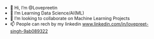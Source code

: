 - 👋 Hi, I’m @Lovepreetin
- 👀 I’m Learning Data Science/AI(ML)
- 💞️ I’m looking to collaborate on Machine Learning Projects
- 📫 People can rech by my linkedin www.linkedin.com/in/lovepreet-singh-9ab089322

<!---
Lovepreetin/Lovepreetin is a ✨ special ✨ repository because its `README.md` (this file) appears on your GitHub profile.
You can click the Preview link to take a look at your changes.
--->
